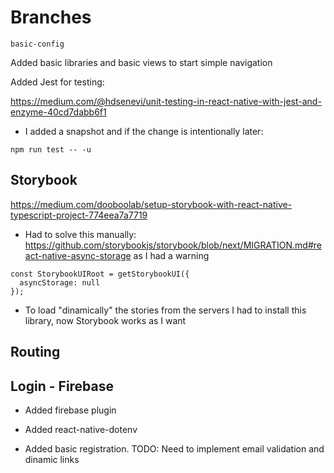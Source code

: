 # Branches

`basic-config`

Added basic libraries and basic views to start simple navigation

Added Jest for testing:

https://medium.com/@hdsenevi/unit-testing-in-react-native-with-jest-and-enzyme-40cd7dabb6f1

- I added a snapshot and if the change is intentionally later:

```
npm run test -- -u
```

## Storybook

https://medium.com/dooboolab/setup-storybook-with-react-native-typescript-project-774eea7a7719

- Had to solve this manually: https://github.com/storybookjs/storybook/blob/next/MIGRATION.md#react-native-async-storage
  as I had a warning

```
const StorybookUIRoot = getStorybookUI({
  asyncStorage: null
});
```

- To load "dinamically" the stories from the servers I had to install this library, now Storybook works as I want

## Routing

## Login - Firebase

- Added firebase plugin
- Added react-native-dotenv

- Added basic registration.
  TODO: Need to implement email validation and dinamic links
